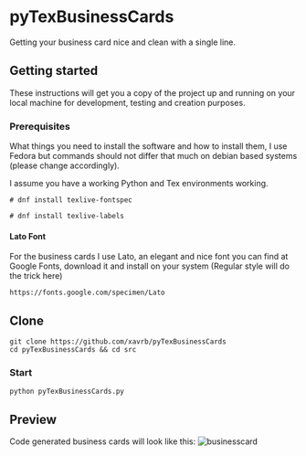 # pyTexBusinessCards

Getting your business card nice and clean with a single line.


## Getting started
These instructions will get you a copy of the project up and running on your local machine for development, testing and creation purposes. 

### Prerequisites

What things you need to install the software and how to install them, I use Fedora but commands should not differ that much on debian based systems (please change accordingly).

I assume you have a working Python and Tex environments working.

```shell
# dnf install texlive-fontspec

# dnf install texlive-labels

```

#### Lato Font

For the business cards I use Lato, an elegant and nice font you can find at Google Fonts, download it and install on your system (Regular style will do the trick here)

```
https://fonts.google.com/specimen/Lato
```


 
## Clone    
 
```shell
git clone https://github.com/xavrb/pyTexBusinessCards
cd pyTexBusinessCards && cd src

```

### Start

```shell
python pyTexBusinessCards.py
```


## Preview

Code generated business cards will look like this:
![businesscard](https://github.com/xavrb/pyTexBusinessCards/blob/master/src/example/image_2017-07-25_00-09-04.png)

